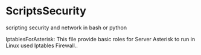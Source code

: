 # ScriptsSecurity
scripting security and network in bash or python

IptablesForAsterisk: This file provide basic roles for Server Asterisk to run in Linux used Iptables Firewall..
